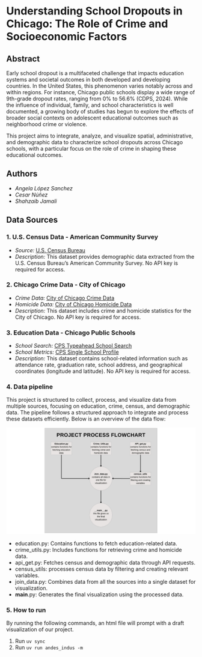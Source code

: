 # Understanding School Dropouts in Chicago: The Role of Crime and Socioeconomic Factors

## Abstract
Early school dropout is a multifaceted challenge that impacts education systems and societal outcomes in both developed and developing countries. In the United States, this phenomenon varies notably across and within regions. For instance, Chicago public schools display a wide range of 9th-grade dropout rates, ranging from 0% to 56.6% (CDPS, 2024). While the influence of individual, family, and school characteristics is well documented, a growing body of studies has begun to explore the effects of broader social contexts on adolescent educational outcomes such as neighborhood crime or violence. 

This project aims to integrate, analyze, and visualize spatial, administrative, and demographic data to characterize school dropouts across Chicago schools, with a particular focus on the role of crime in shaping these educational outcomes.

## Authors
- *Angela López Sanchez*
- *Cesar Núñez*
- *Shahzaib Jamali*

## Data Sources

### 1. U.S. Census Data - American Community Survey
- *Source:* [U.S. Census Bureau](https://www.census.gov/programs-surveys/acs)
- *Description:* This dataset provides demographic data extracted from the U.S. Census Bureau’s American Community Survey. No API key is required for access.

### 2. Chicago Crime Data - City of Chicago
- *Crime Data:* [City of Chicago Crime Data](https://data.cityofchicago.org/Public-Safety/Crimes-Map/mw69-m6xi)
- *Homicide Data:* [City of Chicago Homicide Data](https://data.cityofchicago.org/Public-Safety/Homicides/ijzp-q8t2)
- *Description:* This dataset includes crime and homicide statistics for the City of Chicago. No API key is required for access.

### 3. Education Data - Chicago Public Schools
- *School Search:* [CPS Typeahead School Search](https://api.cps.edu/schoolprofile/Help/Api/GET-CPS-TypeaheadSchoolSearch_SearchValue)
- *School Metrics:* [CPS Single School Profile](https://api.cps.edu/schoolprofile/Help/Api/GET-CPS-SingleSchoolProfile_SchoolID)
- *Description:* This dataset contains school-related information such as attendance rate, graduation rate, school address, and geographical coordinates (longitude and latitude). No API key is required for access.

### 4. Data pipeline
This project is structured to collect, process, and visualize data from multiple sources, focusing on education, crime, census, and demographic data. The pipeline follows a structured approach to integrate and process these datasets efficiently. Below is an overview of the data flow:

![](data_pipeline.jpg)

- education.py: Contains functions to fetch education-related data.
- crime_utils.py: Includes functions for retrieving crime and homicide data.
- api_get.py: Fetches census and demographic data through API requests.
- census_utils: processes census data by filtering and creating relevant variables.
- join_data.py: Combines data from all the sources into a single dataset for visualization.
- __main__.py: Generates the final visualization using the processed data.

### 5. How to run
By running the following commands, an html file will prompt with a draft visualization of our project. 

1. Run `uv sync`
2. Run `uv run andes_indus -m`
